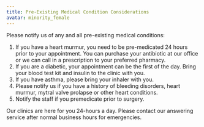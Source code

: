 ```yaml
---
title: Pre-Existing Medical Condition Considerations
avatar: minority_female
---
```


Please notify us of any and all pre-existing medical conditions:

1. If you have a heart murmur, you need to be pre-medicated 24 hours
   prior to your appointment.  You can purchase your antibiotic at our
   office or we can call in a prescription to your preferred pharmacy.
1. If you are a diabetic, your appointment can be the first of the day.
   Bring your blood test kit and insulin to the clinic with you.
1. If you have asthma, please bring your inhaler with you.
1. Please notify us if you have a history of bleeding disorders, heart
   murmur, mytral valve prolapse or other heart conditions. 
1. Notify the staff if you premedicate prior to surgery.

Our clinics are here for you 24-hours a day.  Please contact our
answering service after normal business hours for emergencies.

